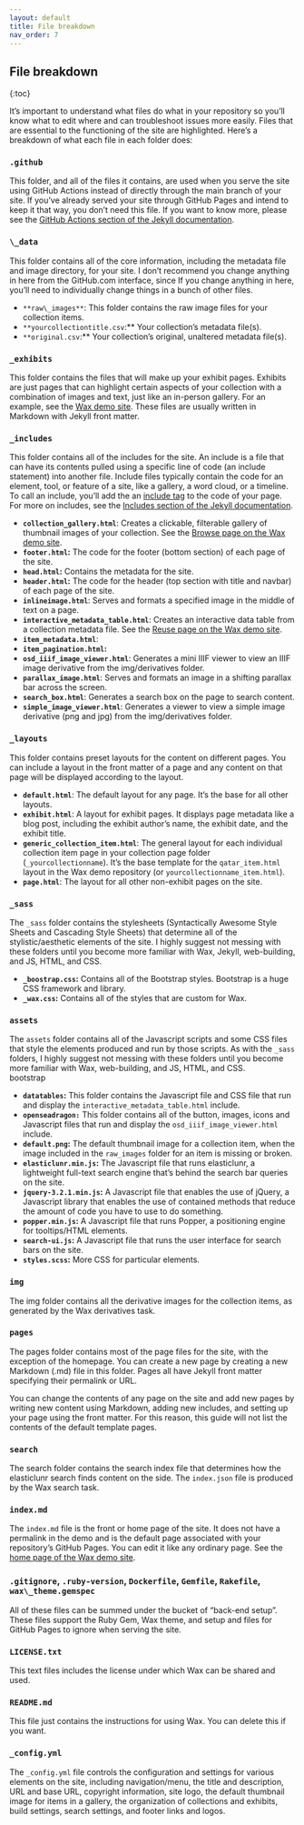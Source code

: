 ```yaml
---
layout: default
title: File breakdown
nav_order: 7
---
```

## **File breakdown**
{:toc}

It’s important to understand what files do what in your repository so you’ll know what to edit where and can troubleshoot issues more easily. Files that are essential to the functioning of the site are highlighted. Here’s a breakdown of what each file in each folder does:

### **`.github`**

This folder, and all of the files it contains, are used when you serve the site using GitHub Actions instead of directly through the main branch of your site. If you’ve already served your site through GitHub Pages and intend to keep it that way, you don’t need this file. If you want to know more, please see the [GitHub Actions section of the Jekyll documentation](https://jekyllrb.com/docs/continuous-integration/github-actions/).

### **`\_data`**

This folder contains all of the core information, including the metadata file and image directory, for your site. I don’t recommend you change anything in here from the GitHub.com interface, since If you change anything in here, you’ll need to individually change things in a bunch of other files.

* `**raw\_images**`: This folder contains the raw image files for your collection items.  
* `**yourcollectiontitle.csv`:** Your collection’s metadata file(s).  
* `**original.csv`:** Your collection’s original, unaltered metadata file(s).

### **`_exhibits`**

This folder contains the files that will make up your exhibit pages. Exhibits are just pages that can highlight certain aspects of your collection with a combination of images and text, just like an in-person gallery. For an example, see the [Wax demo site](https://minicomp.github.io/wax/exhibits/a/). These files are usually written in Markdown with Jekyll front matter.

### **`_includes`**

This folder contains all of the includes for the site. An include is a file that can have its contents pulled using a specific line of code (an include statement) into another file. Include files typically contain the code for an element, tool, or feature of a site, like a gallery, a word cloud, or a timeline. To call an include, you’ll add the an [include tag](https://jekyllrb.com/docs/includes/) to the code of your page. For more on includes, see the [Includes section of the Jekyll documentation](https://jekyllrb.com/docs/includes/).

* **`collection_gallery.html`**: Creates a clickable, filterable gallery of thumbnail images of your collection. See the [Browse page on the Wax demo site](https://minicomp.github.io/wax/collection/).  
* **`footer.html`:** The code for the footer (bottom section) of each page of the site.  
* **`head.html`:** Contains the metadata for the site.  
* **`header.html`:** The code for the header (top section with title and navbar) of each page of the site.  
* **`inlineimage.html`**: Serves and formats a specified image in the middle of text on a page.  
* **`interactive_metadata_table.html`**: Creates an interactive data table from a collection metadata file. See the [Reuse page on the Wax demo site](https://minicomp.github.io/wax/reuse/).  
* **`item_metadata.html`**:   
* **`item_pagination.html`:**  
* **`osd_iiif_image_viewer.html`**: Generates a mini IIIF viewer to view an IIIF image derivative from the img/derivatives folder.  
* **`parallax_image.html`**: Serves and formats an image in a shifting parallax bar across the screen.   
* **`search_box.html`**: Generates a search box on the page to search content.  
* **`simple_image_viewer.html`**: Generates a viewer to view a simple image derivative (png and jpg) from the img/derivatives folder.

### **`_layouts`**

This folder contains preset layouts for the content on different pages. You can include a layout in the front matter of a page and any content on that page will be displayed according to the layout.

* **`default.html`**: The default layout for any page. It’s the base for all other layouts.  
* **`exhibit.html`**: A layout for exhibit pages. It displays page metadata like a blog post, including the exhibit author’s name, the exhibit date, and the exhibit title.  
* **`generic_collection_item.html`**: The general layout for each individual collection item page in your collection page folder (`_yourcollectionname`). It’s the base template for the `qatar_item.html` layout in the Wax demo repository (or `yourcollectionname_item.html`).  
* **`page.html`**: The layout for all other non-exhibit pages on the site.

### **`_sass`**

The `_sass` folder contains the stylesheets (Syntactically Awesome Style Sheets and Cascading Style Sheets) that determine all of the stylistic/aesthetic elements of the site. I highly suggest not messing with these folders until you become more familiar with Wax, Jekyll, web-building, and JS, HTML, and CSS.

* **`_boostrap.css`:** Contains all of the Bootstrap styles. Bootstrap is a huge CSS framework and library.  
* **`_wax.css`:** Contains all of the styles that are custom for Wax.

### **`assets`**

The `assets` folder contains all of the Javascript scripts and some CSS files that style the elements produced and run by those scripts. As with the `_sass` folders, I highly suggest not messing with these folders until you become more familiar with Wax, web-building, and JS, HTML, and CSS.  
bootstrap

* **`datatables`:** This folder contains the Javascript file and CSS file that run and display the `interactive_metadata_table.html` include.  
* **`openseadragon:`** This folder contains all of the button, images, icons and Javascript files that run and display the `osd_iiif_image_viewer.html` include.  
* **`default.png`:** The default thumbnail image for a collection item, when the image included in the `raw_images` folder for an item is missing or broken.  
* **`elasticlunr.min.js`:** The Javascript file that runs elasticlunr, a lightweight full-text search engine that’s behind the search bar queries on the site.  
* **`jquery-3.2.1.min.js`:** A Javascript file that enables the use of jQuery, a Javascript library that enables the use of contained methods that reduce the amount of code you have to use to do something.  
* **`popper.min.js`:** A Javascript file that runs Popper, a positioning engine for tooltips/HTML elements.  
* **`search-ui.js`:** A Javascript file that runs the user interface for search bars on the site.  
* **`styles.scss`:** More CSS for particular elements.

### **`img`** 

The img folder contains all the derivative images for the collection items, as generated by the Wax derivatives task.

### **`pages`**

The pages folder contains most of the page files for the site, with the exception of the homepage. You can create a new page by creating a new Markdown (.md) file in this folder. Pages all have Jekyll front matter specifying their permalink or URL.

You can change the contents of any page on the site and add new pages by writing new content using Markdown, adding new includes, and setting up your page using the front matter. For this reason, this guide will not list the contents of the default template pages.

### **`search`**

The search folder contains the search index file that determines how the elasticlunr search finds content on the side. The `index.json` file is produced by the Wax search task.

### **`index.md`**

The `index.md` file is the front or home page of the site. It does not have a permalink in the demo and is the default page associated with your repository’s GitHub Pages. You can edit it like any ordinary page. See the [home page of the Wax demo site](https://minicomp.github.io/wax/).

### **`.gitignore`, `.ruby-version`, `Dockerfile`, `Gemfile`, `Rakefile`, `wax\_theme.gemspec`**

All of these files can be summed under the bucket of “back-end setup”. These files support the Ruby Gem, Wax theme, and setup and files for GitHub Pages to ignore when serving the site.

### **`LICENSE.txt`**

This text files includes the license under which Wax can be shared and used.

### **`README.md`**

This file just contains the instructions for using Wax. You can delete this if you want.

### **`_config.yml`**

The `_config.yml` file controls the configuration and settings for various elements on the site, including navigation/menu, the title and description, URL and base URL, copyright information, site logo, the default thumbnail image for items in a gallery, the organization of collections and exhibits, build settings, search settings, and footer links and logos. 
